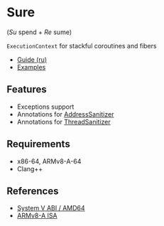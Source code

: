 # Sure 

(_Su_ spend + _Re_ sume)

`ExecutionContext` for stackful coroutines and fibers

- [Guide (ru)](docs/ru/guide.md)
- [Examples](https://gitlab.com/Lipovsky/sure-flow)

## Features

- Exceptions support
- Annotations for [AddressSanitizer](https://clang.llvm.org/docs/AddressSanitizer.html)
- Annotations for [ThreadSanitizer](https://clang.llvm.org/docs/ThreadSanitizer.html)

## Requirements

- x86-64, ARMv8-A-64
- Clang++

## References

- [System V ABI / AMD64](https://www.uclibc.org/docs/psABI-x86_64.pdf)
- [ARMv8-A ISA](https://documentation-service.arm.com/static/613a2c38674a052ae36ca307)
